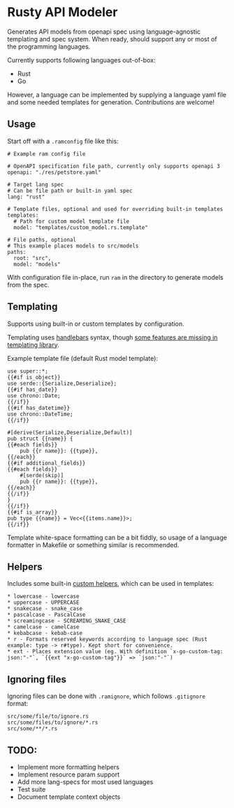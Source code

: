 # Rusty API Modeler

Generates API models from openapi spec using language-agnostic templating and spec system. When ready, should support any or most of the programming languages.

Currently supports following languages out-of-box:
* Rust
* Go

However, a language can be implemented by supplying a language yaml file and some needed templates for generation. Contributions are welcome!

## Usage

Start off with a `.ramconfig` file like this:

```
# Example ram config file

# OpenAPI specification file path, currently only supports openapi 3
openapi: "./res/petstore.yaml"

# Target lang spec
# Can be file path or built-in yaml spec
lang: "rust"

# Template files, optional and used for overriding built-in templates
templates:
  # Path for custom model template file
  model: "templates/custom_model.rs.template"

# File paths, optional
# This example places models to src/models
paths:
  root: "src",
  model: "models"
```

With configuration file in-place, run `ram` in the directory to generate models from the spec.

## Templating

Supports using built-in or custom templates by configuration.

Templating uses [handlebars](https://handlebars-draft.knappi.org/guide) syntax, though [some features are missing in templating library](https://github.com/sunng87/handlebars-rust#limited-but-essential-control-structure-built-in).

Example template file (default Rust model template):

```
use super::*;
{{#if is_object}}
use serde::{Serialize,Deserialize};
{{#if has_date}}
use chrono::Date;
{{/if}}
{{#if has_datetime}}
use chrono::DateTime;
{{/if}}

#[derive(Serialize,Deserialize,Default)]
pub struct {{name}} {
{{#each fields}}
    pub {{r name}}: {{type}},
{{/each}}
{{#if additional_fields}}
{{#each fields}}
    #[serde(skip)]
    pub {{r name}}: {{type}},
{{/each}}
{{/if}}
}
{{/if}}
{{#if is_array}}
pub type {{name}} = Vec<{{items.name}}>;
{{/if}}
```

Template white-space formatting can be a bit fiddly, so usage of a language formatter in Makefile or something similar is recommended.

## Helpers

Includes some built-in [custom helpers](https://handlebars-draft.knappi.org/guide/#custom-helpers), which can be used in templates:
```
* lowercase - lowercase
* uppercase - UPPERCASE
* snakecase - snake_case
* pascalcase - PascalCase
* screamingcase - SCREAMING_SNAKE_CASE
* camelcase - camelCase
* kebabcase - kebab-case
* r - Formats reserved keywords according to language spec (Rust example: type -> r#type). Kept short for convenience.
* ext - Places extension value (eg. With definition `x-go-custom-tag: json:"-"`, `{{ext "x-go-custom-tag"}}` => `json:"-"`)
```

## Ignoring files

Ignoring files can be done with `.ramignore`, which follows `.gitignore` format:

```
src/some/file/to/ignore.rs
src/some/files/to/ignore/*.rs
src/some/**/*.rs
```

## TODO:
* Implement more formatting helpers
* Implement resource param support
* Add more lang-specs for most used languages
* Test suite
* Document template context objects

